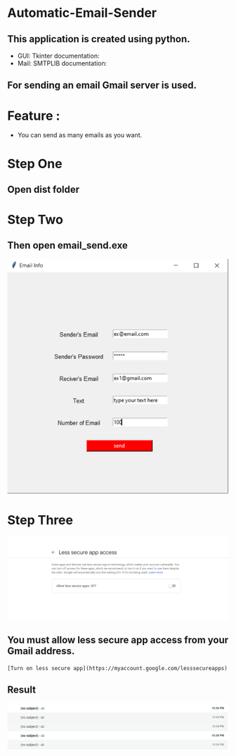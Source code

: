 # Automatic-Email-Sender
## This application is created using python.
* GUI: Tkinter 
  documentation:
* Mail: SMTPLIB
  documentation:
## For sending an email Gmail server is used.

# Feature :
* You can send as many emails as you want.

# Step One
## Open dist folder 

# Step Two
## Then open email_send.exe 
![GUI](https://github.com/rakib1521/Automatic-Email-Sender/blob/master/image/one.PNG)
# Step Three
![less secure app](https://github.com/rakib1521/Automatic-Email-Sender/blob/master/image/three.PNG)
## You must allow less secure app access from your Gmail address.
	[Turn on less secure app](https://myaccount.google.com/lesssecureapps)

## Result

![Result](https://github.com/rakib1521/Automatic-Email-Sender/blob/master/image/two.PNG)
